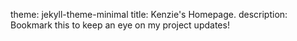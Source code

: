 theme: jekyll-theme-minimal
title: Kenzie's Homepage.
description: Bookmark this to keep an eye on my project updates!
